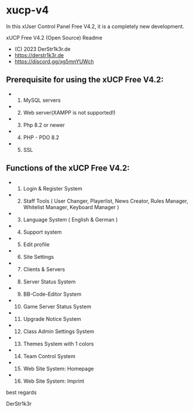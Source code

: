 # xucp-v4
In this xUser Control Panel Free V4.2, it is a completely new development.

xUCP Free V4.2 (Open Source) Readme
*  (C) 2023 DerStr1k3r.de
*  https://derstr1k3r.de
*  https://discord.gg/xg5mnYUWch

## Prerequisite for using the xUCP Free V4.2:
*  1. MySQL servers
*  2. Web server(XAMPP is not supported!)
*  3. Php 8.2 or newer
*  4. PHP - PDO 8.2
*  5. SSL

## Functions of the xUCP Free V4.2:
*  1. Login & Register System
*  2. Staff Tools ( User Changer, Playerlist, News Creator, Rules Manager, Whitelist Manager, Keyboard Manager )
*  3. Language System ( English & German )
*  4. Support system
*  5. Edit profile
*  6. Site Settings
*  7. Clients & Servers
*  8. Server Status System
*  9. BB-Code-Editor System
* 10. Game Server Status System
* 11. Upgrade Notice System
* 12. Class Admin Settings System
* 13. Themes System with 1 colors
* 14. Team Control System
* 15. Web Site System: Homepage
* 16. Web Site System: Imprint


best regards

DerStr1k3r